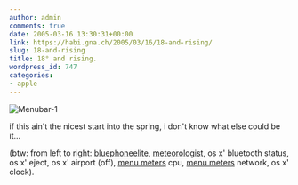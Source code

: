 ```yaml
---
author: admin
comments: true
date: 2005-03-16 13:30:31+00:00
link: https://habi.gna.ch/2005/03/16/18-and-rising/
slug: 18-and-rising
title: 18° and rising.
wordpress_id: 747
categories:
- apple
---
```



![Menubar-1](https://habi.gna.ch/blog/images/menubar-1.jpg)
  
if this ain't the nicest start into the spring, i don't know what else could be it...



(btw: from left to right: [bluephoneelite](http://www.reelintelligence.com/BluePhoneElite/), [meteorologist](http://heat-meteo.sourceforge.net/), os x' bluetooth status, os x' eject, os x' airport (off), [menu meters](http://www.ragingmenace.com/software/menumeters/) cpu, [menu meters](http://www.ragingmenace.com/software/menumeters/) network, os x' clock).

